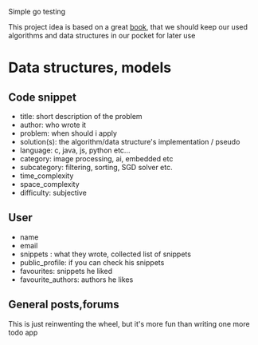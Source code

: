 Simple go testing

This project idea is based on a great [book](https://www.amazon.com/Art-Designing-Embedded-Systems/dp/0750686448), that we should keep our used algorithms and data structures in our pocket for later use

# Data structures, models

## Code snippet

- title: short description of the problem
- author: who wrote it
- problem: when should i apply 
- solution(s): the algorithm/data structure's implementation / pseudo
- language: c, java, js, python etc...
- category: image processing, ai, embedded etc
- subcategory: filtering, sorting, SGD solver etc.
- time_complexity
- space_complexity
- difficulty: subjective

## User
- name
- email
- snippets : what they wrote, collected list of snippets
- public_profile: if you can check his snippets 
- favourites: snippets he liked 
- favourite_authors: authors he likes

## General posts,forums

This is just reinwenting the wheel, but it's more fun than writing one more todo app 
